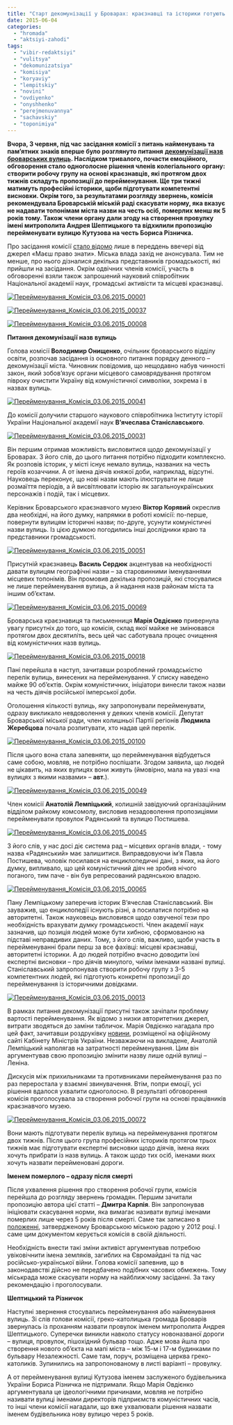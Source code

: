 ```yaml
---
title: "Старт декомунізації у Броварах: краєзнавці та історики готують пропозиції щодо перейменування вулиць"
date: 2015-06-04
categories: 
  - "hromada"
  - "aktsiyi-zahodi"
tags: 
  - "vibir-redaktsiyi"
  - "vulitsya"
  - "dekomunizatsiya"
  - "komisiya"
  - "koryaviy"
  - "lempitskiy"
  - "novini"
  - "ovdiyenko"
  - "onyshhenko"
  - "perejmenuvannya"
  - "sachavskiy"
  - "toponimiya"
---
```


**Вчора, 3 червня, під час засідання комісії з питань найменувань та пам’ятних знаків вперше було розглянуто питання** [**декомунізації назв броварських вулиць**](https://mpz.brovary.org/skilki-koshtuvatime-brovartsyam-dekomunizatsiya-nazv-vulits-nashogo-mista/)**. Наслідком тривалого, почасти емоційного, обговорення стало одноголосне рішення членів колегіального органу: створити робочу групу на основі краєзнавців, які протягом двох тижнів складуть пропозиції до перейменування. Ще три тижні матимуть професійні історики, щоби підготувати компетентні висновки. Окрім того, за результатами розгляду звернень, комісія рекомендувала Броварській міській раді скасувати норму, яка вказує не надавати топонімам міста назви на честь осіб, померлих менш як 5 років тому. Також члени органу дали згоду на створення провулку імені митрополита Андрея Шептицького та відхилили пропозицію перейменувати вулицю Кутузова на честь Бориса Різничка.**

Про засідання комісії [стало відомо](https://www.facebook.com/pravo.znaty.brovary/posts/803210186453896) лише в переддень ввечері від джерел «Маєш право знати». Міська влада захід не анонсувала. Тим не менше, про нього дізналися декілька представників громадськості, які прийшли на засідання. Окрім одвічних членів комісії, участь в обговоренні взяли також запрошений науковий співробітник Національної академії наук, громадські активісти та місцеві краєзнавці.

[![Перейменування_Комісія_03.06.2015_00001](https://mpz.brovary.org/wp-content/uploads/2015/06/Pereymenuvannya_Komisiya_03.06.2015_00001.jpg)](https://mpz.brovary.org/wp-content/uploads/2015/06/Pereymenuvannya_Komisiya_03.06.2015_00001.jpg)

[![Перейменування_Комісія_03.06.2015_00037](https://mpz.brovary.org/wp-content/uploads/2015/06/Pereymenuvannya_Komisiya_03.06.2015_00037.jpg)](https://mpz.brovary.org/wp-content/uploads/2015/06/Pereymenuvannya_Komisiya_03.06.2015_00037.jpg)

[![Перейменування_Комісія_03.06.2015_00008](https://mpz.brovary.org/wp-content/uploads/2015/06/Pereymenuvannya_Komisiya_03.06.2015_00008.jpg)](https://mpz.brovary.org/wp-content/uploads/2015/06/Pereymenuvannya_Komisiya_03.06.2015_00008.jpg)

**Питання декомунізації назв вулиць**

Голова комісії **Володимир Онищенко**, очільник броварського відділу освіти, розпочав засідання із основного питання порядку денного – декомунізації міста. Чиновник повідомив, що нещодавно набув чинності закон, який зобов’язує органи місцевого самоврядування протягом півроку очистити Україну від комуністичної символіки, зокрема і в назвах вулиць.

[![Перейменування_Комісія_03.06.2015_00041](https://mpz.brovary.org/wp-content/uploads/2015/06/Pereymenuvannya_Komisiya_03.06.2015_00041.jpg)](https://mpz.brovary.org/wp-content/uploads/2015/06/Pereymenuvannya_Komisiya_03.06.2015_00041.jpg)

До комісії долучили старшого наукового співробітника Інституту історії України Національної академії наук **В’ячеслава Станіславського**.

[![Перейменування_Комісія_03.06.2015_00031](https://mpz.brovary.org/wp-content/uploads/2015/06/Pereymenuvannya_Komisiya_03.06.2015_00031.jpg)](https://mpz.brovary.org/wp-content/uploads/2015/06/Pereymenuvannya_Komisiya_03.06.2015_00031.jpg)

Він першим отримав можливість висловитися щодо декомунізації у Броварах. З його слів, до цього питання потрібно підходити комплексно. Як розповів історик, у місті існує немало вулиць, названих на честь героїв козаччини. А от імена діячів княжої доби, наприклад, відсутні. Науковець переконує, що нові назви мають ілюструвати не лише розмаїття періодів, а й висвітлювати історію як загальноукраїнських персонажів і подій, так і місцевих.

Керівник Броварського краєзнавчого музею **Віктор Корявий** окреслив два необхідні, на його думку, напрямки в роботі комісії: по-перше, повернути вулицям історичні назви; по-друге, усунути комуністичні назви вулиць. Із цією думкою погодились інші дослідники краю та представники громадськості.

[![Перейменування_Комісія_03.06.2015_00051](https://mpz.brovary.org/wp-content/uploads/2015/06/Pereymenuvannya_Komisiya_03.06.2015_00051.jpg)](https://mpz.brovary.org/wp-content/uploads/2015/06/Pereymenuvannya_Komisiya_03.06.2015_00051.jpg)

Присутній краєзнавець **Василь Сердюк** акцентував на необхідності давати вулицям географічні назви – за старовинними іменуваннями місцевих топонімів. Він промовив декілька пропозицій, які стосувалися не лише перейменування вулиць, а й надання назв районам міста та іншим об’єктам.

[![Перейменування_Комісія_03.06.2015_00069](https://mpz.brovary.org/wp-content/uploads/2015/06/Pereymenuvannya_Komisiya_03.06.2015_00069.jpg)](https://mpz.brovary.org/wp-content/uploads/2015/06/Pereymenuvannya_Komisiya_03.06.2015_00069.jpg)

Броварська краєзнавиця та письменниця **Марія Овдієнко** привернула увагу присутніх до того, що комісія, склад якої майже не змінювався протягом двох десятиліть, весь цей час саботувала процес очищення від комуністичних назв вулиць.

[![Перейменування_Комісія_03.06.2015_00018](https://mpz.brovary.org/wp-content/uploads/2015/06/Pereymenuvannya_Komisiya_03.06.2015_00018.jpg)](https://mpz.brovary.org/wp-content/uploads/2015/06/Pereymenuvannya_Komisiya_03.06.2015_00018.jpg)

Пані перейшла в наступ, зачитавши розроблений громадськістю перелік вулиць, винесених на перейменування. У списку наведено майже 90 об’єктів. Окрім комуністичних, ініціатори винесли також назви на честь діячів російської імперської доби.

Оголошення кількості вулиць, яку запропонували перейменувати, одразу викликало невдоволення у деяких членів комісії. Депутат Броварської міської ради, член колишньої Партії регіонів **Людмила Жеребцова** почала розпитувати, хто надав цей перелік.

[![Перейменування_Комісія_03.06.2015_00100](https://mpz.brovary.org/wp-content/uploads/2015/06/Pereymenuvannya_Komisiya_03.06.2015_00100.jpg)](https://mpz.brovary.org/wp-content/uploads/2015/06/Pereymenuvannya_Komisiya_03.06.2015_00100.jpg)

Після цього вона стала запевняти, що перейменування відбудеться саме собою, мовляв, не потрібно поспішати. Згодом заявила, що людей не цікавить, на яких вулицях вони живуть (ймовірно, мала на увазі «на вулицях з якими назвами» – **авт.**).

[![Перейменування_Комісія_03.06.2015_00049](https://mpz.brovary.org/wp-content/uploads/2015/06/Pereymenuvannya_Komisiya_03.06.2015_00049.jpg)](https://mpz.brovary.org/wp-content/uploads/2015/06/Pereymenuvannya_Komisiya_03.06.2015_00049.jpg)

Член комісії **Анатолій Лемпіцький**, колишній завідуючий організаційним відділом райкому комсомолу, висловив незадоволення пропозиціями перейменувати провулок Радянський та вулицю Постишева.

[![Перейменування_Комісія_03.06.2015_00045](https://mpz.brovary.org/wp-content/uploads/2015/06/Pereymenuvannya_Komisiya_03.06.2015_00045.jpg)](https://mpz.brovary.org/wp-content/uploads/2015/06/Pereymenuvannya_Komisiya_03.06.2015_00045.jpg)

З його слів, у нас досі діє система рад – місцевих органів влади, - тому назва «Радянський» має залишитися. Виправдовуючи ім’я Павла Постишева, чоловік посилався на енциклопедичні дані, з яких, на його думку, випливало, що цей комуністичний діяч не зробив нічого поганого, тим паче - він був репресований радянською владою.

[![Перейменування_Комісія_03.06.2015_00065](https://mpz.brovary.org/wp-content/uploads/2015/06/Pereymenuvannya_Komisiya_03.06.2015_00065.jpg)](https://mpz.brovary.org/wp-content/uploads/2015/06/Pereymenuvannya_Komisiya_03.06.2015_00065.jpg)

Пану Лемпіцькому заперечив історик В’ячеслав Станіславський. Він зауважив, що енциклопедії існують різні, а посилатися потрібно на авторитетні. Також науковець висловився щодо озвученої тези про необхідність врахувати думку громадськості. Член академії наук зазначив, що позиція людей може бути хибною, сформованою на підставі неправдивих даних. Тому, з його слів, важливо, щоби участь в перейменуванні брали перш за все фахівці: місцеві краєзнавці, авторитетні історики. А до людей потрібно вчасно доводити їхні експертні висновки – про діячів минулого, чиїми іменами названі вулиці. Станіславський запропонував створити робочу групу з 3-5 компетентних людей, які підготують конкретні пропозиції до перейменування із історичними довідками.

[![Перейменування_Комісія_03.06.2015_00013](https://mpz.brovary.org/wp-content/uploads/2015/06/Pereymenuvannya_Komisiya_03.06.2015_00013.jpg)](https://mpz.brovary.org/wp-content/uploads/2015/06/Pereymenuvannya_Komisiya_03.06.2015_00013.jpg)

В рамках питання декомунізації присутні також зачіпали проблему вартості перейменування. Як відомо з низки авторитетних джерел, витрати зводяться до заміни табличок. Марія Овдієнко нагадала про цей факт, зачитавши роздруківку [новини](http://www.kmu.gov.ua/control/uk/publish/article?art_id=247718732&cat_id=244277212), розміщеної на офіційному сайті Кабінету Міністрів України. Незважаючи на викладене, Анатолій Лемпіцький наполягав на затратності перейменування. Цим він аргументував свою пропозицію змінити назву лише одній вулиці – Леніна.

Дискусія між прихильниками та противниками перейменування раз по раз переростала у взаємні звинувачення. Втім, попри емоції, усі рішення вдалося ухвалити одноголосно. В результаті обговорення комісія проголосувала за створення робочої групи на основі працівників краєзнавчого музею.

[![Перейменування_Комісія_03.06.2015_00072](https://mpz.brovary.org/wp-content/uploads/2015/06/Pereymenuvannya_Komisiya_03.06.2015_00072.jpg)](https://mpz.brovary.org/wp-content/uploads/2015/06/Pereymenuvannya_Komisiya_03.06.2015_00072.jpg)

Вони мають підготувати перелік вулиць на перейменування протягом двох тижнів. Після цього група професійних істориків протягом трьох тижнів має підготувати експертні висновки щодо діячів, імена яких хочуть прибрати із назв вулиць. А також щодо тих осіб, іменами яких хочуть назвати перейменовані дороги.

**Іменем померлого – одразу після смерті**

Після ухвалення рішення про створення робочої групи, комісія перейшла до розгляду звернень громадян. Першим зачитали пропозицію автора цієї статті – **Дмитра Карпія**. Він запропонував ініціювати скасування норми, яка вимагає називати вулиці іменами померлих лише через 5 років після смерті. Саме так записано в [положенні](http://docs.pravo-znaty.org.ua/p1302/12.04.2012/580-20-06), затвердженому Броварською міською радою у 2012 році. І саме цим документом керується комісія в своїй діяльності.

Необхідність внести такі зміни активіст аргументував потребою увіковічнити імена земляків, загиблих на Євромайдані та під час російсько-української війни. Голова комісії запевнив, що в законодавстві дійсно не передбачено подібних часових обмежень. Тому міськрада може скасувати норму на найближчому засіданні. За таку рекомендацію і проголосували.

**Шептицький та Різничок**

Наступні звернення стосувались перейменування або найменування вулиць. Зі слів голови комісії, греко-католицька громада Броварів звернулась із проханням назвати провулок іменем митрополита Андрея Шептицького. Суперечки виникли навколо статусу новоназваної дороги – вулиця, провулок, пішохідний бульвар тощо. Адже мова йшла про створення нового об’єкта на мапі міста – між 15-м і 17-м будинками по бульвару Незалежності. Саме там, поруч, розміщена церква греко-католиків. Зупинились на запропонованому в листі варіанті – провулку.

А от перейменування вулиці Кутузова іменем заслуженого будівельника України Бориса Різничка не підтримали. Якщо Марія Овдієнко аргументувала це ідеологічними причинами, мовляв не потрібно називати вулиці іменами директорів підприємств комуністичних часів, то інші члени комісії нагадали, що вже ухвалювали рішення назвати іменем будівельника нову вулицю через 5 років.
